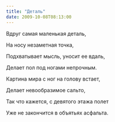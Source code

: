 ```yaml
---
title: "Деталь"
date: 2009-10-08T08:13:00
---
```


Вдруг самая маленькая деталь,

На носу незаметная точка,

Подхватывает мысль, уносит ее вдаль,

Делает пол под ногами непрочным.



Картина мира с ног на голову встает,

Делает невообразимое сальто,

Так что кажется, с девятого этажа полет

Уже не закончится в объятьях асфальта.

